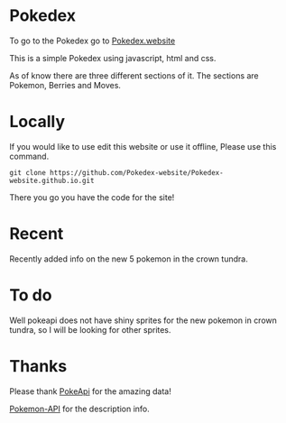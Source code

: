 # Pokedex 

To go to the Pokedex go to [Pokedex.website](https://pokedex.website/)


 This is a simple Pokedex using javascript, html and css.

 As of know there are three different sections of it.
 The sections are Pokemon, Berries and Moves.


# Locally

If you would like to use edit this website or use it offline, Please use this command.

```
git clone https://github.com/Pokedex-website/Pokedex-website.github.io.git
```
There you go you have the code for the site!

# Recent

Recently added info on the new 5 pokemon in the crown tundra.

# To do
Well pokeapi does not have shiny sprites for the new pokemon in crown tundra, so I will be looking for other sprites.

 # Thanks

 Please thank
 [PokeApi](https://pokeapi.co/) for the amazing data!

 [Pokemon-API](https://purukitto.github.io/pokemon-api/) for the description info.